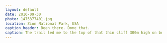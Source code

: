 ```yaml
---
layout: default
date: 2016-09-30
photo: 1475377401.jpg
location: Zion National Park, USA
caption_header: Been there. Done that.
caption: The trail led me to the top of that thin cliff 300m high on both side. The narrowest part was only 1 meter wide!
---
```

